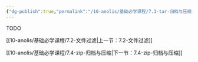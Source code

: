 ```yaml
---
{"dg-publish":true,"permalink":"/10-anolis/基础必学课程/7.3-tar-归档与压缩/","dgPassFrontmatter":true}
---
```


TODO

[[10-anolis/基础必学课程/7.2-文件过滤\|上一节：7.2-文件过滤]]

[[10-anolis/基础必学课程/7.4-zip-归档与压缩\|下一节：7.4-zip-归档与压缩]]